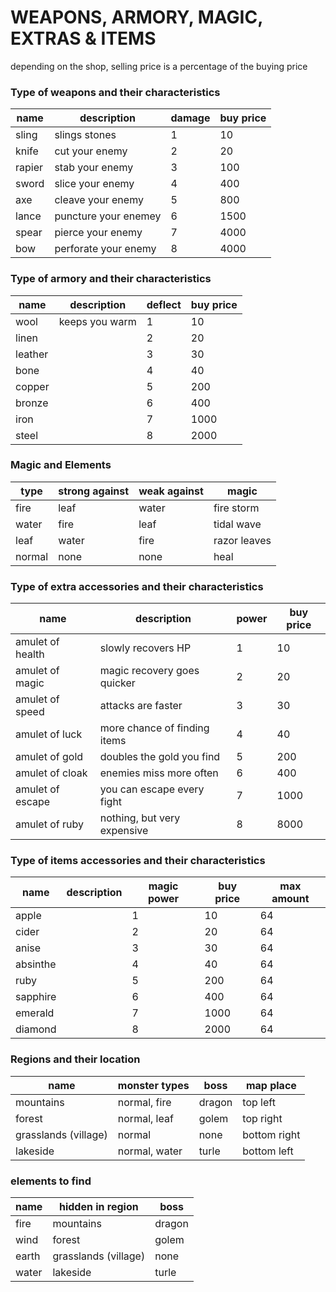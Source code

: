 # WEAPONS, ARMORY, MAGIC, EXTRAS & ITEMS

depending on the shop, selling price is a percentage of the buying price

### Type of weapons and their characteristics

name	| description			| damage	| buy price
---		| ---					| ---		| ---
sling	| slings stones			| 1			| 10
knife	| cut your enemy		| 2			| 20
rapier	| stab your enemy		| 3			| 100
sword	| slice your enemy		| 4			| 400
axe		| cleave your enemy		| 5			| 800
lance	| puncture your enemey	| 6			| 1500
spear	| pierce your enemy		| 7			| 4000
bow		| perforate your enemy	| 8			| 4000


### Type of armory and their characteristics

name	| description		| deflect	| buy price
---		| ---				| ---		| ---
wool	| keeps you warm	| 1			| 10
linen	|					| 2			| 20
leather	|					| 3			| 30
bone	|					| 4			| 40
copper	|					| 5			| 200
bronze	|					| 6			| 400
iron	|					| 7			| 1000
steel	|					| 8			| 2000

### Magic and Elements

type	| strong against	| weak against	| magic
---		| ---				| ---			| ---
fire	| leaf				| water			| fire storm
water	| fire				| leaf			| tidal wave
leaf	| water				| fire			| razor leaves
normal	| none				| none			| heal

### Type of extra accessories and their characteristics

name	 			| description					| power	| buy price	
---					| ---							| ---	| ---
amulet of health	| slowly recovers HP			| 1		| 10
amulet of magic		| magic recovery goes quicker	| 2		| 20
amulet of speed		| attacks are faster			| 3		| 30
amulet of luck		| more chance of finding items	| 4		| 40
amulet of gold		| doubles the gold you find		| 5		| 200
amulet of cloak		| enemies miss more often 		| 6		| 400
amulet of escape	| you can escape every fight	| 7		| 1000
amulet of ruby		| nothing, but very expensive	| 8		| 8000

### Type of items accessories and their characteristics

name		| description	| magic power	| buy price	| max amount
---			| ---			| ---			| ---		| ---
apple		|				| 1				| 10		| 64
cider		|				| 2				| 20		| 64
anise		|				| 3				| 30		| 64
absinthe	|				| 4				| 40		| 64
ruby 		|				| 5				| 200		| 64
sapphire	|				| 6				| 400		| 64
emerald		|				| 7				| 1000		| 64
diamond		|				| 8				| 2000		| 64

### Regions and their location

name				| monster types		| boss		| map place
---					| ---				| ---		| ---
mountains			| normal, fire		| dragon	| top left
forest				| normal, leaf		| golem		| top right
grasslands (village)| normal			| none		| bottom right
lakeside			| normal, water		| turle		| bottom left

### elements to find

name	| hidden in region		| boss
---		| ---					| ---
fire	| mountains				| dragon
wind	| forest				| golem
earth	| grasslands (village)	| none
water	| lakeside				| turle

